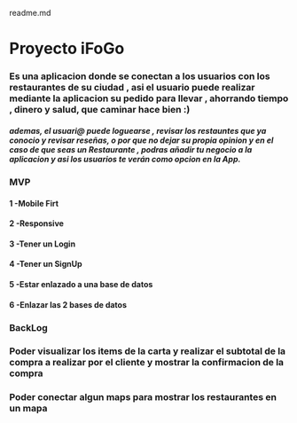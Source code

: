 readme.md

 # Proyecto iFoGo

 ### Es una aplicacion donde se conectan a los usuarios con los restaurantes de su ciudad , asi el usuario puede realizar mediante la aplicacion su pedido para llevar , ahorrando tiempo , dinero y salud, que caminar hace bien :) 

 ##### ademas, el usuari@ puede loguearse , revisar los restauntes que ya conocio y revisar reseñas, o por que no dejar su propia opinion y en el caso de que seas un Restaurante , podras añadir tu negocio a la aplicacion y asi los usuarios te verán como opcion en la App.




 ###    MVP 

 #### 1 -Mobile Firt
 #### 2 -Responsive
 #### 3 -Tener un Login 
 #### 4 -Tener un SignUp
 #### 5 -Estar enlazado a una base de datos
 #### 6 -Enlazar las 2 bases de datos 


 ### BackLog

 ### Poder visualizar los items de la carta y realizar el subtotal de la compra a realizar por el cliente y mostrar la confirmacion de la compra

 ### Poder conectar algun maps para mostrar los restaurantes en un mapa 


